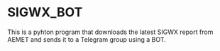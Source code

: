 # SIGWX_BOT
This is a pyhton program that downloads the latest SIGWX report from AEMET and sends it to a Telegram group using a BOT.
